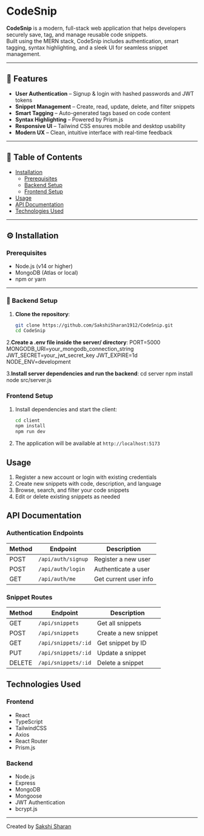 #  CodeSnip

**CodeSnip** is a modern, full-stack web application that helps developers securely save, tag, and manage reusable code snippets.  
Built using the MERN stack, CodeSnip includes authentication, smart tagging, syntax highlighting, and a sleek UI for seamless snippet management.

---

## 🚀 Features

-  **User Authentication** – Signup & login with hashed passwords and JWT tokens  
-  **Snippet Management** – Create, read, update, delete, and filter snippets  
-  **Smart Tagging** – Auto-generated tags based on code content  
-  **Syntax Highlighting** – Powered by Prism.js  
-  **Responsive UI** – Tailwind CSS ensures mobile and desktop usability  
-  **Modern UX** – Clean, intuitive interface with real-time feedback

---
## 📂 Table of Contents

- [Installation](#installation)
  - [Prerequisites](#prerequisites)
  - [Backend Setup](#backend-setup)
  - [Frontend Setup](#frontend-setup)
- [Usage](#usage)
- [API Documentation](#api-documentation)
- [Technologies Used](#technologies-used)

---

## ⚙️ Installation

###  Prerequisites

- Node.js (v14 or higher)
- MongoDB (Atlas or local)
- npm or yarn

---

### 🔧 Backend Setup

1. **Clone the repository**:
   ```bash
   git clone https://github.com/SakshiSharan1912/CodeSnip.git
   cd CodeSnip

2.**Create a .env file inside the server/ directory**:
PORT=5000
MONGODB_URI=your_mongodb_connection_string
JWT_SECRET=your_jwt_secret_key
JWT_EXPIRE=1d
NODE_ENV=development

3.**Install server dependencies and run the backend**:
cd server
npm install
node src/server.js
### Frontend Setup

1. Install dependencies and start the client:
   ```bash
   cd client
   npm install
   npm run dev
   ```

2. The application will be available at `http://localhost:5173`

## Usage

1. Register a new account or login with existing credentials
2. Create new snippets with code, description, and language
3. Browse, search, and filter your code snippets
4. Edit or delete existing snippets as needed

## API Documentation

### Authentication Endpoints

| Method | Endpoint           | Description           |
| ------ | ------------------ | --------------------- |
| POST   | `/api/auth/signup` | Register a new user   |
| POST   | `/api/auth/login`  | Authenticate a user   |
| GET    | `/api/auth/me`     | Get current user info |


### Snippet Routes

| Method | Endpoint            | Description          |
| ------ | ------------------- | -------------------- |
| GET    | `/api/snippets`     | Get all snippets     |
| POST   | `/api/snippets`     | Create a new snippet |
| GET    | `/api/snippets/:id` | Get snippet by ID    |
| PUT    | `/api/snippets/:id` | Update a snippet     |
| DELETE | `/api/snippets/:id` | Delete a snippet     |

## Technologies Used

### Frontend
- React
- TypeScript
- TailwindCSS
- Axios
- React Router
- Prism.js

### Backend
- Node.js
- Express
- MongoDB
- Mongoose
- JWT Authentication
- bcrypt.js

---

Created by [Sakshi Sharan ](https://github.com/SakshiSharan1912) 

